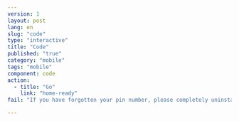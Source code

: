 ```yaml
---
version: 1
layout: post
lang: en
slug: "code"
type: "interactive"
title: "Code"
published: "true"
category: "mobile"
tags: "mobile"
component: code
action: 
  - title: "Go"
    link: "home-ready"
fail: "If you have forgotten your pin number, please completely uninstall the application and reinstall it."

---
```


